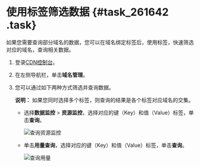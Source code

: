 # 使用标签筛选数据 {#task_261642 .task}

如果您需要查询部分域名的数据，您可以在域名绑定标签后，使用标签，快速筛选对应的域名，查询相关数据。

1.  登录[CDN控制台](https://cdn.console.aliyun.com)。
2.  在左侧导航栏，单击**域名管理**。
3.  您可以通过如下两种方式筛选并查询数据。 

    **说明：** 如果您同时选择多个标签，则查询的结果是各个标签对应域名的交集。

    -   选择**数据监控** \> **资源监控**，选择对应的键（Key）和值（Value）标签，单击**查询**。

        ![查询资源监控](http://static-aliyun-doc.oss-cn-hangzhou.aliyuncs.com/assets/img/215865/156413500649631_zh-CN.png)

    -   单击**用量查询**，选择对应的键（Key）和值（Value）标签，单击**查询**。

        ![查询用量](http://static-aliyun-doc.oss-cn-hangzhou.aliyuncs.com/assets/img/215865/156413500649632_zh-CN.png)


